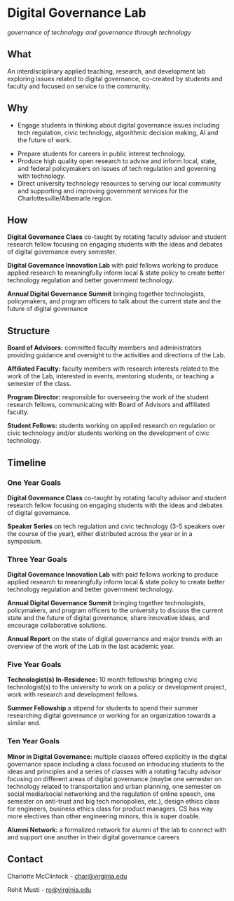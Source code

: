 # Digital Governance Lab
*governance of technology and governance through technology*

## What
An interdisciplinary applied teaching, research, and development lab exploring issues related to digital governance, co-created by students and faculty and focused on service to the community. 

## Why
  * Engage students in thinking about digital governance issues including tech regulation, civic technology, algorithmic decision making, AI and the future of work.
  + Prepare students for careers in public interest technology.
  + Produce high quality open research to advise and inform local, state, and federal policymakers on issues of tech regulation and governing with technology.
  + Direct university technology resources to serving our local community and supporting and improving government services for the Charlottesville/Albemarle region.

## How
**Digital Governance Class** co-taught by rotating faculty advisor and student research fellow focusing on engaging students with the ideas and debates of digital governance every semester.

**Digital Governance Innovation Lab** with paid fellows working to produce applied research to meaningfully inform local & state policy to create better technology regulation and better government technology. 

**Annual Digital Governance Summit** bringing together technologists, policymakers, and program officers to talk about the current state and the  future of digital governance

## Structure 
**Board of Advisors:** committed faculty members and administrators providing guidance and oversight to the activities and directions of the Lab.

**Affiliated Faculty:** faculty members with research interests related to the work of the Lab, interested in events, mentoring students, or teaching a semester of the class. 

**Program Director:**  responsible for overseeing the work of the student research fellows, communicating with Board of Advisors and affiliated faculty. 

**Student Fellows:** students working on applied research on regulation or civic technology and/or students working on the development of civic technology.

## Timeline
### One Year Goals
**Digital Governance Class** co-taught by rotating faculty advisor and student research fellow focusing on engaging students with the ideas and debates of digital governance. 

**Speaker Series** on tech regulation and civic technology (3-5 speakers over the course of the year), either distributed across the year or in a symposium. 

### Three Year Goals
**Digital Governance Innovation Lab** with paid fellows working to produce applied research to meaningfully inform local & state policy to create better technology regulation and better government technology. 

**Annual Digital Governance Summit** bringing together technologists, policymakers, and program officers to the university to discuss the current state and the future of digital governance, share innovative ideas, and encourage collaborative solutions. 

**Annual Report** on the state of digital governance and major trends with an overview of the work of the Lab in the last academic year.

### Five Year Goals
**Technologist(s) In-Residence:** 10 month fellowship bringing civic technologist(s) to the university to work on a policy or development project, work with research and development fellows.

**Summer Fellowship** a stipend for students to spend their summer researching digital governance or working for an organization towards a similar end.

### Ten Year Goals
**Minor in Digital Governance:** multiple classes offered explicitly in the digital governance space including a class focused on introducing students to the ideas and principles and a series of classes with a rotating faculty advisor focusing on different areas of digital governance (maybe one semester on technology related to transportation and urban planning, one semester on social media/social networking and the regulation of online speech, one semester on anti-trust and big tech monopolies, etc.), design ethics class for engineers, business ethics class for product managers. CS has way more electives than other engineering minors, this is super doable.

**Alumni Network:** a formalized network for alumni of the lab to connect with and support one another in their digital governance careers

## Contact
Charlotte McClintock - char@virginia.edu 

Rohit Musti - ro@virginia.edu

